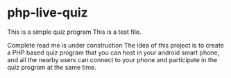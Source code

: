 # php-live-quiz
This is a simple quiz program
This is a test file. 

Complete read me is under construction
The idea of this project is to create a PHP based quiz program that you can host in your android smart phone, and all the nearby users can connect to your phone and participate in the quiz program at the same time. 

